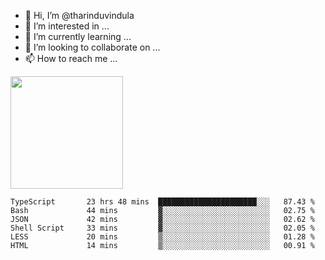 - 👋 Hi, I’m @tharinduvindula
- 👀 I’m interested in ...
- 🌱 I’m currently learning ...
- 💞️ I’m looking to collaborate on ...
- 📫 How to reach me ...

<!---
tharinduvindula/tharinduvindula is a ✨ special ✨ repository because its `README.md` (this file) appears on your GitHub profile.
You can click the Preview link to take a look at your changes.
--->

<img height="180em" src="https://github-readme-stats.vercel.app/api?username=tharinduvindula&show_icons=true&hide_border=false&&count_private=true&include_all_commits=true" />


<!--START_SECTION:waka-->

```text
TypeScript       23 hrs 48 mins  ██████████████████████░░░   87.43 %
Bash             44 mins         ▓░░░░░░░░░░░░░░░░░░░░░░░░   02.75 %
JSON             42 mins         ▓░░░░░░░░░░░░░░░░░░░░░░░░   02.62 %
Shell Script     33 mins         ▓░░░░░░░░░░░░░░░░░░░░░░░░   02.05 %
LESS             20 mins         ▒░░░░░░░░░░░░░░░░░░░░░░░░   01.28 %
HTML             14 mins         ▒░░░░░░░░░░░░░░░░░░░░░░░░   00.91 %
```

<!--END_SECTION:waka-->
